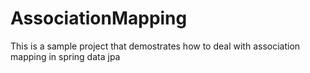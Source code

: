 # AssociationMapping
This is a sample project that demostrates how to deal with association mapping in spring data jpa
